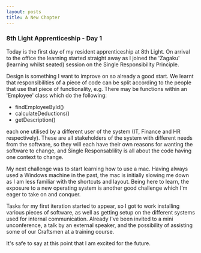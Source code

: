 ```yaml
---
layout: posts
title: A New Chapter
---
```

### 8th Light Apprenticeship - Day 1

Today is the first day of my resident apprenticeship at 8th Light. On arrival to the office the learning started straight away as I joined the 'Zagaku' (learning whilst seated) session on the Single Responsibility Principle. 

<!--break-->

Design is something I want to improve on so already a good start. We learnt that responsibilities of a piece of code can be split according to the people that use that piece of functionality, e.g. There may be functions within an 'Employee' class which do the following: 

* findEmployeeById()
* calculateDeductions()
* getDescription()

each one utilised by a different user of the system (IT, Finance and HR respectively). These are all stakeholders of the system with different needs from the software, so they will each have their own reasons for wanting the software to change, and Single Responsablility is all about the code having one context to change.

My next challenge was to start learning how to use a mac. Having always used a Windows machine in the past, the mac is initially slowing me down as I am less familiar with the shortcuts and layout. Being here to learn, the exposure to a new operating system is another good challenge which I'm eager to take on and conquer.

Tasks for my first iteration started to appear, so I got to work installing various pieces of software, as well as getting setup on the different systems used for internal communication. Already I've been invited to a mini unconference, a talk by an external speaker, and the possibility of assisting some of our Craftsmen at a training course. 

It's safe to say at this point that I am excited for the future.